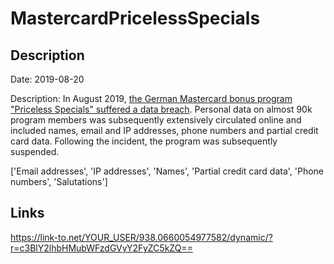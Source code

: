 # MastercardPricelessSpecials

## Description

Date: 2019-08-20

Description:
In August 2019, <a href="https://www.spiegel.de/netzwelt/web/mastercard-datenleck-bei-bonusprogramm-a-1282697.html" target="_blank" rel="noopener">the German Mastercard bonus program &quot;Priceless Specials&quot; suffered a data breach</a>. Personal data on almost 90k program members was subsequently extensively circulated online and included names, email and IP addresses, phone numbers and partial credit card data. Following the incident, the program was subsequently suspended.


['Email addresses', 'IP addresses', 'Names', 'Partial credit card data', 'Phone numbers', 'Salutations']

## Links

https://link-to.net/YOUR_USER/938.0660054977582/dynamic/?r=c3BlY2lhbHMubWFzdGVyY2FyZC5kZQ==